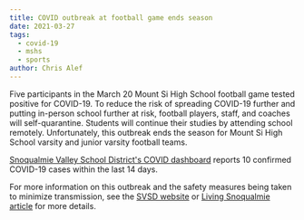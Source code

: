 ```yaml
---
title: COVID outbreak at football game ends season
date: 2021-03-27
tags:
  - covid-19
  - mshs
  - sports
author: Chris Alef
---
```

Five participants in the March 20 Mount Si High School football game tested positive for COVID-19. To reduce the risk of spreading COVID-19 further and putting in-person school further at risk, football players, staff, and coaches will self-quarantine. Students will continue their studies by attending school remotely. Unfortunately, this outbreak ends the  season for Mount Si High School varsity and junior varsity football teams.

[Snoqualmie Valley School District's COVID dashboard](https://www.svsd410.org/Page/9259) reports 10 confirmed COVID-19 cases within the last 14 days.

For more information on this outbreak and the safety measures being taken to minimize transmission, see the [SVSD website](https://www.svsd410.org/site/default.aspx?PageType=3&DomainID=4&ModuleInstanceID=39&ViewID=6446EE88-D30C-497E-9316-3F8874B3E108&RenderLoc=0&FlexDataID=28363&PageID=1) or [Living Snoqualmie article](https://livingsnoqualmie.com/football-season-concludes-at-mshs-due-to-covid-19-positive-test-results/) for more details.
